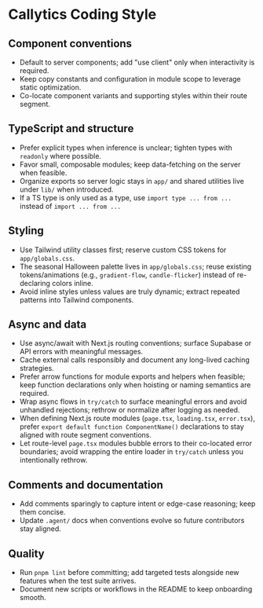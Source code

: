 # Callytics Coding Style

## Component conventions
- Default to server components; add "use client" only when interactivity is required.
- Keep copy constants and configuration in module scope to leverage static optimization.
- Co-locate component variants and supporting styles within their route segment.

## TypeScript and structure
- Prefer explicit types when inference is unclear; tighten types with `readonly` where possible.
- Favor small, composable modules; keep data-fetching on the server when feasible.
- Organize exports so server logic stays in `app/` and shared utilities live under `lib/` when introduced.
- If a TS type is only used as a type, use `import type ... from ...` instead of `import ... from ...`

## Styling
- Use Tailwind utility classes first; reserve custom CSS tokens for `app/globals.css`.
- The seasonal Halloween palette lives in `app/globals.css`; reuse existing tokens/animations (e.g., `gradient-flow`, `candle-flicker`) instead of re-declaring colors inline.
- Avoid inline styles unless values are truly dynamic; extract repeated patterns into Tailwind components.

## Async and data
- Use async/await with Next.js routing conventions; surface Supabase or API errors with meaningful messages.
- Cache external calls responsibly and document any long-lived caching strategies.
- Prefer arrow functions for module exports and helpers when feasible; keep function declarations only when hoisting or naming semantics are required.
- Wrap async flows in `try/catch` to surface meaningful errors and avoid unhandled rejections; rethrow or normalize after logging as needed.
- When defining Next.js route modules (`page.tsx`, `loading.tsx`, `error.tsx`), prefer `export default function ComponentName()` declarations to stay aligned with route segment conventions.
- Let route-level `page.tsx` modules bubble errors to their co-located error boundaries; avoid wrapping the entire loader in `try/catch` unless you intentionally rethrow.

## Comments and documentation
- Add comments sparingly to capture intent or edge-case reasoning; keep them concise.
- Update `.agent/` docs when conventions evolve so future contributors stay aligned.

## Quality
- Run `pnpm lint` before committing; add targeted tests alongside new features when the test suite arrives.
- Document new scripts or workflows in the README to keep onboarding smooth.
